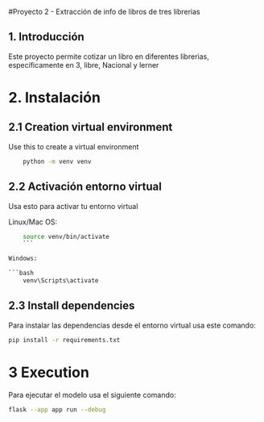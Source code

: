 #Proyecto 2 - Extracción de info de libros de tres librerias

## 1. Introducción

Este proyecto permite cotizar un libro en diferentes librerias, específicamente en 3, libre, Nacional y lerner

# 2. Instalación

## 2.1 Creation virtual environment
Use this to create a virtual environment

```bash
    python -m venv venv
```

## 2.2 Activación entorno virtual
Usa esto para activar tu entorno virtual

Linux/Mac OS:

```bash
    source venv/bin/activate
    ```

Windows:

```bash
    venv\Scripts\activate
```

## 2.3 Install dependencies

Para instalar las dependencias desde el entorno virtual usa este comando:

```bash
pip install -r requirements.txt
```

# 3 Execution
Para ejecutar el modelo usa el siguiente comando:

```bash
flask --app app run --debug
```
